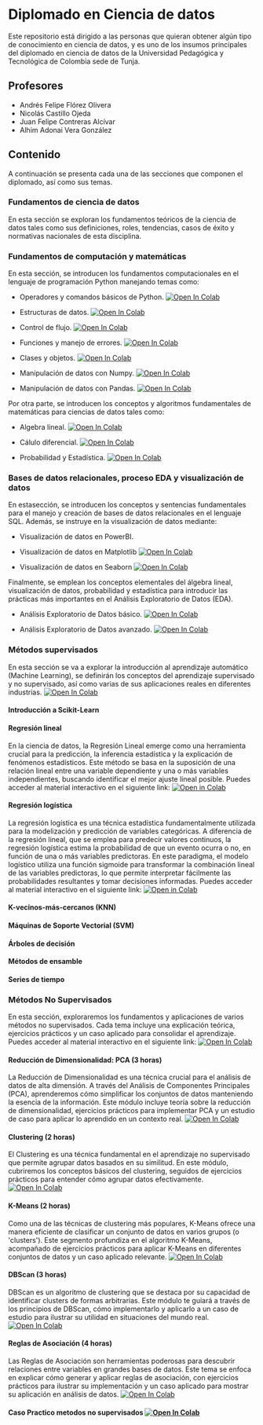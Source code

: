 # Diplomado en Ciencia de datos

Este repositorio está dirigido a las personas que quieran obtener algún tipo de conocimiento en ciencia de datos, y es uno de los insumos principales del diplomado en ciencia de datos de la Universidad Pedagógica y Tecnológica de Colombia sede de Tunja.

## Profesores

- Andrés Felipe Flórez Olivera
- Nicolás Castillo Ojeda
- Juan Felipe Contreras Alcívar
- Alhim Adonai Vera González

## Contenido

A continuación se presenta cada una de las secciones que componen el diplomado, así como sus temas.

### Fundamentos de ciencia de datos

En esta sección se exploran los fundamentos teóricos de la ciencia de datos tales como sus definiciones, roles, tendencias, casos de éxito y normativas nacionales de esta disciplina.

### Fundamentos de computación y matemáticas

En esta sección, se introducen los fundamentos computacionales en el lenguaje de programación Python manejando temas como:

 * Operadores y comandos básicos de Python. <a href="https://github.com/contreras-juan/UPTC_Diplomado_Ciencia_de_Datos/blob/main/Introducci%C3%B3n%20a%20Python/Python_Modulo_1.ipynb" target="_parent"><img src="https://colab.research.google.com/assets/colab-badge.svg" alt="Open In Colab"/></a>

 * Estructuras de datos. <a href="https://github.com/contreras-juan/UPTC_Diplomado_Ciencia_de_Datos/blob/main/Introducci%C3%B3n%20a%20Python/Python_Modulo_1.ipynb" target="_parent"><img src="https://colab.research.google.com/assets/colab-badge.svg" alt="Open In Colab"/></a>

 * Control de flujo. <a href="https://github.com/contreras-juan/UPTC_Diplomado_Ciencia_de_Datos/blob/main/Introducci%C3%B3n%20a%20Python/Python_Modulo_1.ipynb" target="_parent"><img src="https://colab.research.google.com/assets/colab-badge.svg" alt="Open In Colab"/></a>

 * Funciones y manejo de errores. <a href="https://github.com/contreras-juan/UPTC_Diplomado_Ciencia_de_Datos/blob/main/Introducci%C3%B3n%20a%20Python/Python_Modulo_2.ipynb" target="_parent"><img src="https://colab.research.google.com/assets/colab-badge.svg" alt="Open In Colab"/></a>

 * Clases y objetos. <a href="https://github.com/contreras-juan/UPTC_Diplomado_Ciencia_de_Datos/blob/main/Introducci%C3%B3n%20a%20Python/Python_Modulo_2.ipynb" target="_parent"><img src="https://colab.research.google.com/assets/colab-badge.svg" alt="Open In Colab"/></a>

 * Manipulación de datos con Numpy. <a href="https://github.com/contreras-juan/UPTC_Diplomado_Ciencia_de_Datos/blob/main/Manipulaci%C3%B3n%20de%20datos%20con%20Numpy%20y%20Pandas/Numpy_fundamentals.ipynb" target="_parent"><img src="https://colab.research.google.com/assets/colab-badge.svg" alt="Open In Colab"/></a>

 * Manipulación de datos con Pandas. <a href="https://github.com/contreras-juan/UPTC_Diplomado_Ciencia_de_Datos/blob/main/Manipulaci%C3%B3n%20de%20datos%20con%20Numpy%20y%20Pandas/Pandas_fundamentals.ipynb" target="_parent"><img src="https://colab.research.google.com/assets/colab-badge.svg" alt="Open In Colab"/></a>

Por otra parte, se introducen los conceptos y algoritmos fundamentales de matemáticas para ciencias de datos tales como:

 * Algebra lineal. <a href="https://github.com/contreras-juan/UPTC_Diplomado_Ciencia_de_Datos/blob/main/Algebra%20Lineal/Algebra_Lineal.ipynb" target="_parent"><img src="https://colab.research.google.com/assets/colab-badge.svg" alt="Open In Colab"/></a>

 * Cálulo diferencial. <a href="https://github.com/contreras-juan/UPTC_Diplomado_Ciencia_de_Datos/blob/main/Fundamentos%20de%20Calculo/Fundamentos_Calculo_diferencial.ipynb" target="_parent"><img src="https://colab.research.google.com/assets/colab-badge.svg" alt="Open In Colab"/></a>

 * Probabilidad y Estadística. <a href="https://github.com/contreras-juan/UPTC_Diplomado_Ciencia_de_Datos/blob/main/Fundamentos%20de%20Probabilidad/Probabilidad_Ciencia_de_Datos.ipynb" target="_parent"><img src="https://colab.research.google.com/assets/colab-badge.svg" alt="Open In Colab"/></a>

### Bases de datos relacionales, proceso EDA y visualización de datos
En estasección, se introducen los conceptos y sentencias fundamentales para el manejo y creación de bases de datos relacionales en el lenguaje SQL. Además, se instruye en la visualización de datos mediante:

 * Visualización de datos en PowerBI.

 * Visualización de datos en Matplotlib <a href="https://github.com/contreras-juan/UPTC_Diplomado_Ciencia_de_Datos/blob/main/Visualizaci%C3%B3n%20de%20datos%20en%20Python/Modulo%201_Visualizaci%C3%B3n_de_datos.ipynb" target="_parent"><img src="https://colab.research.google.com/assets/colab-badge.svg" alt="Open In Colab"/></a>

 * Visualización de datos en Seaborn <a href="https://github.com/contreras-juan/UPTC_Diplomado_Ciencia_de_Datos/blob/main/Visualizaci%C3%B3n%20de%20datos%20en%20Python/Modulo%202_Visualizaci%C3%B3n_de_datos.ipynb" target="_parent"><img src="https://colab.research.google.com/assets/colab-badge.svg" alt="Open In Colab"/></a>

Finalmente, se emplean los conceptos elementales del álgebra lineal, visualización de datos, probabilidad y estadística para introducir las prácticas más importantes en el Análisis Exploratorio de Datos (EDA).

 * Análisis Exploratorio de Datos básico. <a href="https://github.com/contreras-juan/UPTC_Diplomado_Ciencia_de_Datos/blob/main/EDA/Proyectos/1)-Proyecto%201_EDA.ipynb" target="_parent"><img src="https://colab.research.google.com/assets/colab-badge.svg" alt="Open In Colab"/></a>
 
 * Análisis Exploratorio de Datos avanzado. <a href="https://github.com/contreras-juan/UPTC_Diplomado_Ciencia_de_Datos/blob/main/EDA/Proyectos/2)-Proyecto%202_EDA.ipynb" target="_parent"><img src="https://colab.research.google.com/assets/colab-badge.svg" alt="Open In Colab"/></a>

### Métodos supervisados

En esta sección se va a explorar la introducción al aprendizaje automático (Machine Learning), se definirán los conceptos del aprendizaje supervisado y no supervisado, así como varias de sus aplicaciones reales en diferentes industrias. <a href="https://colab.research.google.com/github/contreras-juan/UPTC_Diplomado_Ciencia_de_Datos/blob/main/metodos_supervisados/Machine_Learning.ipynb" target="_parent"><img src="https://colab.research.google.com/assets/colab-badge.svg" alt="Open In Colab"/></a>

#### Introducción a Scikit-Learn

#### Regresión lineal

En la ciencia de datos, la Regresión Lineal emerge como una herramienta crucial para la predicción, la inferencia estadística y la explicación de fenómenos estadísticos. Este método se basa en la suposición de una relación lineal entre una variable dependiente y una o más variables independientes, buscando identificar el mejor ajuste lineal posible. Puedes acceder al material interactivo en el siguiente link: <a href="https://colab.research.google.com/github/contreras-juan/UPTC_Diplomado_Ciencia_de_Datos/blob/main/metodos_supervisados/Regresión_Lineal.ipynb" target="_parent"> <img src="https://colab.research.google.com/assets/colab-badge.svg" alt="Open in Colab"/></a>

#### Regresión logística

La regresión logística es una técnica estadística fundamentalmente utilizada para la modelización y predicción de variables categóricas. A diferencia de la regresión lineal, que se emplea para predecir valores continuos, la regresión logística estima la probabilidad de que un evento ocurra o no, en función de una o más variables predictoras. En este paradigma, el modelo logístico utiliza una función sigmoide para transformar la combinación lineal de las variables predictoras, lo que permite interpretar fácilmente las probabilidades resultantes y tomar decisiones informadas. Puedes acceder al material interactivo en el siguiente link: <a href="https://colab.research.google.com/github/contreras-juan/UPTC_Diplomado_Ciencia_de_Datos/blob/main/metodos_supervisados/Regresión_Logística.ipynb" target="_parent"> <img src="https://colab.research.google.com/assets/colab-badge.svg" alt="Open in Colab"/></a>


#### K-vecinos-más-cercanos (KNN)

#### Máquinas de Soporte Vectorial (SVM)

#### Árboles de decisión

#### Métodos de ensamble

#### Series de tiempo

### Métodos No Supervisados
En esta sección, exploraremos los fundamentos y aplicaciones de varios métodos no supervisados. Cada tema incluye una explicación teórica, ejercicios prácticos y un caso aplicado para consolidar el aprendizaje. Puedes acceder al material interactivo en el siguiente link:  <a href="https://colab.research.google.com/github/contreras-juan/UPTC_Diplomado_Ciencia_de_Datos/blob/main/metodos_no_supervisados/inicio_curso_pca.ipynb" target="_parent"><img src="https://colab.research.google.com/assets/colab-badge.svg" alt="Open In Colab"/></a>

#### Reducción de Dimensionalidad: PCA (3 horas)
La Reducción de Dimensionalidad es una técnica crucial para el análisis de datos de alta dimensión. A través del Análisis de Componentes Principales (PCA), aprenderemos cómo simplificar los conjuntos de datos manteniendo la esencia de la información. Este módulo incluye teoría sobre la reducción de dimensionalidad, ejercicios prácticos para implementar PCA y un estudio de caso para aplicar lo aprendido en un contexto real.  <a href="https://colab.research.google.com/github/contreras-juan/UPTC_Diplomado_Ciencia_de_Datos/blob/main/metodos_no_supervisados/inicio_curso_pca.ipynb" target="_parent"><img src="https://colab.research.google.com/assets/colab-badge.svg" alt="Open In Colab"/></a>

#### Clustering (2 horas)
El Clustering es una técnica fundamental en el aprendizaje no supervisado que permite agrupar datos basados en su similitud. En este módulo, cubriremos los conceptos básicos del clustering, seguidos de ejercicios prácticos para entender cómo agrupar datos efectivamente. <a href="https://colab.research.google.com/github/contreras-juan/UPTC_Diplomado_Ciencia_de_Datos/blob/main/metodos_no_supervisados/clustering.ipynb" target="_parent"><img src="https://colab.research.google.com/assets/colab-badge.svg" alt="Open In Colab"/></a>

#### K-Means (2 horas)
Como una de las técnicas de clustering más populares, K-Means ofrece una manera eficiente de clasificar un conjunto de datos en varios grupos (o 'clusters'). Este segmento profundiza en el algoritmo K-Means, acompañado de ejercicios prácticos para aplicar K-Means en diferentes conjuntos de datos y un caso aplicado relevante.  <a href="https://colab.research.google.com/github/contreras-juan/UPTC_Diplomado_Ciencia_de_Datos/blob/main/metodos_no_supervisados/clustering.ipynb" target="_parent"><img src="https://colab.research.google.com/assets/colab-badge.svg" alt="Open In Colab"/></a>

#### DBScan (3 horas)
DBScan es un algoritmo de clustering que se destaca por su capacidad de identificar clusters de formas arbitrarias. Este módulo te guiará a través de los principios de DBScan, cómo implementarlo y aplicarlo a un caso de estudio para ilustrar su utilidad en situaciones del mundo real.  <a href="https://colab.research.google.com/github/contreras-juan/UPTC_Diplomado_Ciencia_de_Datos/blob/main/metodos_no_supervisados/DBScan.ipynb" target="_parent"><img src="https://colab.research.google.com/assets/colab-badge.svg" alt="Open In Colab"/></a>

#### Reglas de Asociación (4 horas)
Las Reglas de Asociación son herramientas poderosas para descubrir relaciones entre variables en grandes bases de datos. Este tema se enfoca en explicar cómo generar y aplicar reglas de asociación, con ejercicios prácticos para ilustrar su implementación y un caso aplicado para mostrar su aplicación en análisis de datos.  <a href="https://colab.research.google.com/github/contreras-juan/UPTC_Diplomado_Ciencia_de_Datos/blob/main/metodos_no_supervisados/regla_asociacion.ipynb" target="_parent"><img src="https://colab.research.google.com/assets/colab-badge.svg" alt="Open In Colab"/></a>

#### Caso Practico metodos no supervisados <a href="https://colab.research.google.com/github/contreras-juan/UPTC_Diplomado_Ciencia_de_Datos/blob/main/metodos_no_supervisados/caso_practico.ipynb" target="_parent"><img src="https://colab.research.google.com/assets/colab-badge.svg" alt="Open In Colab"/></a>